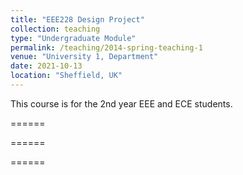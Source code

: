 ```yaml
---
title: "EEE228 Design Project"
collection: teaching
type: "Undergraduate Module"
permalink: /teaching/2014-spring-teaching-1
venue: "University 1, Department"
date: 2021-10-13
location: "Sheffield, UK"
---
```


This course is for the 2nd year EEE and ECE students. 

======

======

======